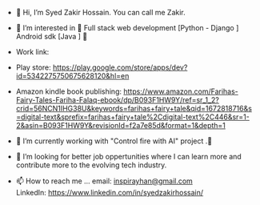 - 👋 Hi, I’m Syed Zakir Hossain. You can call me Zakir.
- 👀 I’m interested in 💞️ Full stack web development [Python - Django ]  Android sdk [Java ]   💞️                             
- Work link:                                  
- Play store: https://play.google.com/store/apps/dev?id=5342275750675628120&hl=en

-  Amazon kindle book publishing: https://www.amazon.com/Farihas-Fairy-Tales-Fariha-Falaq-ebook/dp/B093F1HW9Y/ref=sr_1_2?crid=56NCN1IHG38U&keywords=farihas+fairy+tale&qid=1672818716&s=digital-text&sprefix=farihas+fairy+tale%2Cdigital-text%2C446&sr=1-2&asin=B093F1HW9Y&revisionId=f2a7e85d&format=1&depth=1
 
- 🌱 I’m currently working with "Control fire with AI" project .💞️
-  💞️ I’m looking for better job oppertunities where I can learn more and contribute more to the evolving tech industry.  
- 📫 How to reach me ...
         email: inspirayhan@gmail.com                                 
         LinkedIn: https://www.linkedin.com/in/syedzakirhossain/
<!---
SyedZakirHossain/SyedZakirHossain is a ✨ special ✨ repository .
--->
